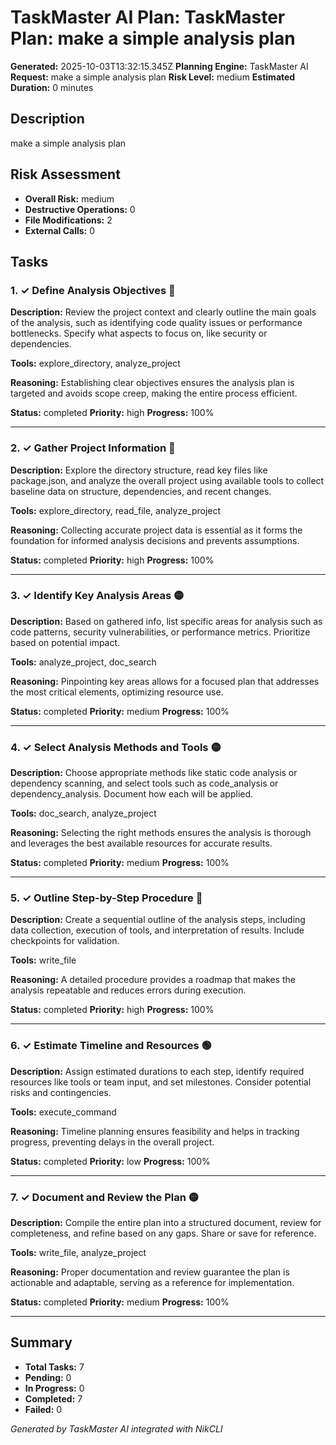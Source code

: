 # TaskMaster AI Plan: TaskMaster Plan: make a simple analysis plan

**Generated:** 2025-10-03T13:32:15.345Z
**Planning Engine:** TaskMaster AI
**Request:** make a simple analysis plan
**Risk Level:** medium
**Estimated Duration:** 0 minutes

## Description

make a simple analysis plan

## Risk Assessment

- **Overall Risk:** medium
- **Destructive Operations:** 0
- **File Modifications:** 2
- **External Calls:** 0

## Tasks

### 1. ✓ Define Analysis Objectives 🔴

**Description:** Review the project context and clearly outline the main goals of the analysis, such as identifying code quality issues or performance bottlenecks. Specify what aspects to focus on, like security or dependencies.

**Tools:** explore_directory, analyze_project

**Reasoning:** Establishing clear objectives ensures the analysis plan is targeted and avoids scope creep, making the entire process efficient.

**Status:** completed
**Priority:** high
**Progress:** 100%

---

### 2. ✓ Gather Project Information 🔴

**Description:** Explore the directory structure, read key files like package.json, and analyze the overall project using available tools to collect baseline data on structure, dependencies, and recent changes.

**Tools:** explore_directory, read_file, analyze_project

**Reasoning:** Collecting accurate project data is essential as it forms the foundation for informed analysis decisions and prevents assumptions.

**Status:** completed
**Priority:** high
**Progress:** 100%

---

### 3. ✓ Identify Key Analysis Areas 🟡

**Description:** Based on gathered info, list specific areas for analysis such as code patterns, security vulnerabilities, or performance metrics. Prioritize based on potential impact.

**Tools:** analyze_project, doc_search

**Reasoning:** Pinpointing key areas allows for a focused plan that addresses the most critical elements, optimizing resource use.

**Status:** completed
**Priority:** medium
**Progress:** 100%

---

### 4. ✓ Select Analysis Methods and Tools 🟡

**Description:** Choose appropriate methods like static code analysis or dependency scanning, and select tools such as code_analysis or dependency_analysis. Document how each will be applied.

**Tools:** doc_search, analyze_project

**Reasoning:** Selecting the right methods ensures the analysis is thorough and leverages the best available resources for accurate results.

**Status:** completed
**Priority:** medium
**Progress:** 100%

---

### 5. ✓ Outline Step-by-Step Procedure 🔴

**Description:** Create a sequential outline of the analysis steps, including data collection, execution of tools, and interpretation of results. Include checkpoints for validation.

**Tools:** write_file

**Reasoning:** A detailed procedure provides a roadmap that makes the analysis repeatable and reduces errors during execution.

**Status:** completed
**Priority:** high
**Progress:** 100%

---

### 6. ✓ Estimate Timeline and Resources 🟢

**Description:** Assign estimated durations to each step, identify required resources like tools or team input, and set milestones. Consider potential risks and contingencies.

**Tools:** execute_command

**Reasoning:** Timeline planning ensures feasibility and helps in tracking progress, preventing delays in the overall project.

**Status:** completed
**Priority:** low
**Progress:** 100%

---

### 7. ✓ Document and Review the Plan 🟡

**Description:** Compile the entire plan into a structured document, review for completeness, and refine based on any gaps. Share or save for reference.

**Tools:** write_file, analyze_project

**Reasoning:** Proper documentation and review guarantee the plan is actionable and adaptable, serving as a reference for implementation.

**Status:** completed
**Priority:** medium
**Progress:** 100%

---

## Summary

- **Total Tasks:** 7
- **Pending:** 0
- **In Progress:** 0
- **Completed:** 7
- **Failed:** 0

*Generated by TaskMaster AI integrated with NikCLI*
